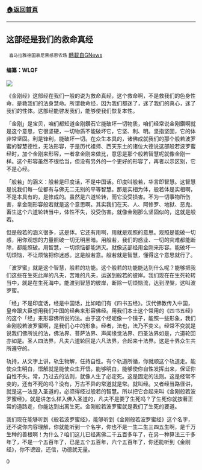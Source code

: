 ###  [:house:返回首頁](https://github.com/ourhimalayas/txt)
---

## 这部经是我们的救命真经
` 喜马拉雅德国慕尼黑感恩农场` [轉載自GNews](https://gnews.org/zh-hans/1277667/)

#### 编纂：WLQF

![]()![](https://gnews-media-offload.s3.amazonaws.com/wp-content/uploads/2021/05/28035247/IMG_4796.jpg)

《金刚经》这部经在我们一般的说为救命真经，这个救命啊，不是救我们的色身性命，是救我们的法身慧命。所谓救命经，因为我们都迷了，迷了我们的真心，迷了我们的性体。这部经能啓发我们，能够使我们恢复本性。

「金刚」是宝贝，咱们都知道金刚鑽石它能破坏一切物质，咱们经常说金刚鑽啊就是这个意思，它很坚硬，一切物质不能破坏它，它坚、利、明。坚指坚固，它的体非常坚固。利是锋利，能破坏一切。在众生本具的，诸佛成就我们的那个般若波罗蜜的智慧德性，无法形容，于是历代祖师、西天东土的诸位大德说这部般若波罗蜜经时，加个金刚来形容，一者拿金刚来做比，意思是那个般若智慧呢就像金刚一样。这个形容虽然不很恰当，但没有另外的一个更好的形容了，再者以示区别，它不是心经。

「般若」的涵义：般若是印度话，不是中国话。印度叫般若，华言即智慧。这智慧是说我们每一位都有与佛无二无别的平等智慧。那是实相为体，般若体是实相啊，不是本具有的，是修成的。虽然是六道轮转，而它没受损害。不为一切事物所伤害，拿金刚形容般若就是这个意思啊。其实我们在天、人、阿修罗、地狱、恶鬼、畜生这个六道轮转当中，体性不失，没受伤害。就像金刚那么坚固似的，这就是般若。

但是般若的涵义很多，这是体。它还有用啊，用就是观照的意思。观照是能破一切惑，用你观想的力量照破一切无明黑暗。用般若，我们的惑业、一切的灾难都能断除，都能照破。用智慧，一切烦恼都能消灭。就像这部经用金刚来形容。能破坏一切烦恼，不让烦恼把你迷惑。这是般若意。般若就是智慧，懂得这个意思就行了。

「波罗蜜」就是这个智慧，般若的功能。这个般若的功能能达到什么呢？能够把我们这些在生死此岸的凡夫，苦难的凡夫，运送到般若的彼岸。我们现在在生死轮转当中，就是在生死海中。能渡到智慧的彼岸，断除一切烦恼流，达到涅槃，这叫波罗蜜。

「经」不是印度话，经是中国话，比如咱们有《四书五经》。汉代佛教传入中国，皇帝跟大臣想用我们中国的经典来形容佛经。用我们本土这个常用的《四书五经》的这个「经」来形容佛所说的法。由于这个经呢像一个镜子，能照一些形象，我们金刚般若波罗蜜啊，是我们心中的形象。经者，法也，法乃不变义。经常不变就是说我们佛所说的法，佛法界、菩萨法界、声闻缘觉法界、四圣法界如是，六道轮回亦如是。圣人四法界，凡夫六道轮回是六凡法界，合起来十法界。这是十界众生共所遵守的。

轨持，从文字上讲，轨生物解，任持自性。有个轨道所循，你就顺这个轨道走。能使众生明白，悟解就是能使众生开悟。能够明白，能够使你自性发挥出来，保证你自性不失。常，乃过去的法则，就像人生了必定死。这是固定的法则。这是经常不变的，还有不死的吗？没有，万古不异的常道就是常。就叫经。又者经当路径讲，就是这一法是入圣道的，必须得经过般若的智慧。所以把它合起来叫《金刚般若波罗蜜经》，就是讲怎么样入佛入圣道的，凡夫不是要了生死吗？了生死你就按著正常的道路走，你能达到出离生死。金刚般若波罗蜜就是我们了生死的要道。

我们现在能够听到《般若波罗蜜经》，能够听到《金刚般若波罗蜜经》这个名字，还不说你内容理解，你就能听到一个名字，你也不是一生二生三四五生啊，是千万生种的善根啊！为什么？咱们这儿已经离佛二千五百多年了，在另一种算法三千多年了，不是一个五百年了，已是五个五百年，六个五百年了，你还能听到《金刚经》，你不谤毁，还信，功德就无量。

0
